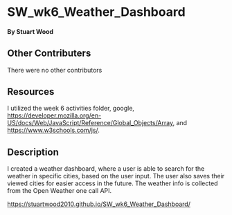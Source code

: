 # SW_wk6_Weather_Dashboard

#### By **Stuart Wood** 

## Other Contributers 
There were no other contributors

## Resources
I utilized the week 6 activities folder, google, https://developer.mozilla.org/en-US/docs/Web/JavaScript/Reference/Global_Objects/Array, and https://www.w3schools.com/js/. 

## Description
I created a weather dashboard, where a user is able to search for the weather in specific cities, based on the user input. The user also saves their viewed cities for easier access in the future. 
The weather info is collected from the Open Weather one call API. 

https://stuartwood2010.github.io/SW_wk6_Weather_Dashboard/

